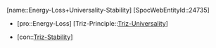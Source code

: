 ﻿---
type: TrizContradiction
aliases:
- Energy-Loss+Universality-Stability
license: CC BY-SA 4.0
copyright: https://github.com/SpocWeb
IsDeleted: false
IsReadOnly: false
Confidential: public
tags: 
- Triz/Contradiction
---
[name::Energy-Loss+Universality-Stability]
[SpocWebEntityId::24735]
+ [pro::Energy-Loss]
[Triz-Principle::[Triz-Universality](tech/Triz/Principle/Triz-Universality.md)]
- [con::[Triz-Stability](tech/Triz/Parameter/Triz-Stability.md)]

